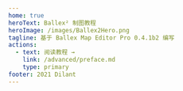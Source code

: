 ```yaml
---
home: true
heroText: Ballex² 制图教程
heroImage: /images/Ballex2Hero.png
tagline: 基于 Ballex Map Editor Pro 0.4.1b2 编写
actions:
  - text: 阅读教程 →
    link: /advanced/preface.md
    type: primary
footer: 2021 Dilant
---
```

